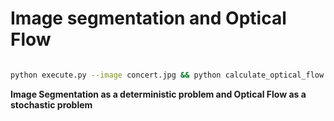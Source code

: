 # Image segmentation and Optical Flow

```bash

python execute.py --image concert.jpg && python calculate_optical_flow.py --image concert.jpg && python execute.py --image group.jpg && python calculate_optical_flow.py --image group.jpg && python execute.py --image trooper.jpg && python calculate_optical_flow.py --image trooper.jpg && python deterministic_stochastic.py --det_coeff 0.6 --stoc_coeff 0.4

```

**Image Segmentation as a deterministic problem and Optical Flow as a stochastic problem**

